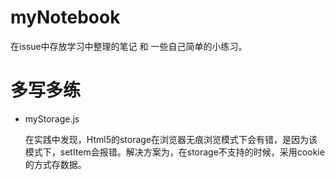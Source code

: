 # myNotebook
在issue中存放学习中整理的笔记 和 一些自己简单的小练习。

# 多写多练



- myStorage.js 

  在实践中发现，Html5的storage在浏览器无痕浏览模式下会有错，是因为该模式下，setItem会报错。解决方案为，在storage不支持的时候，采用cookie的方式存数据。